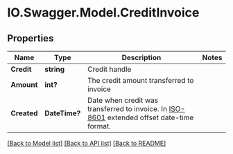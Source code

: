 # IO.Swagger.Model.CreditInvoice
## Properties

Name | Type | Description | Notes
------------ | ------------- | ------------- | -------------
**Credit** | **string** | Credit handle | 
**Amount** | **int?** | The credit amount transferred to invoice | 
**Created** | **DateTime?** | Date when credit was transferred to invoice. In [ISO-8601](http://en.wikipedia.org/wiki/ISO_8601) extended offset date-time format. | 

[[Back to Model list]](../README.md#documentation-for-models) [[Back to API list]](../README.md#documentation-for-api-endpoints) [[Back to README]](../README.md)

